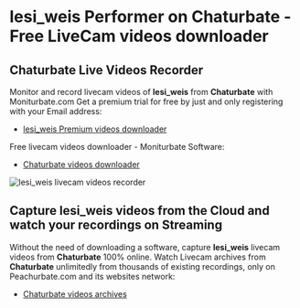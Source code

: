 # lesi_weis Performer on Chaturbate - Free LiveCam videos downloader

## Chaturbate Live Videos Recorder

Monitor and record livecam videos of **lesi_weis** from **Chaturbate** with Moniturbate.com
Get a premium trial for free by just and only registering with your Email address:
* [lesi_weis Premium videos downloader](https://moniturbate.com/request-demo-licence-key.html)

Free livecam videos downloader - Moniturbate Software:
* [Chaturbate videos downloader](https://moniturbate.com/moniturbate-download-software.html)

![lesi_weis livecam videos recorder](https://peachurnet.com/templates/moniturbate-software.png)


## Capture lesi_weis videos from the Cloud and watch your recordings on Streaming

Without the need of downloading a software, capture **lesi_weis** livecam videos from **Chaturbate** 100% online.
Watch Livecam archives from **Chaturbate** unlimitedly from thousands of existing recordings, only on Peachurbate.com and its websites network:
* [Chaturbate videos archives](https://peachurnet.com/)